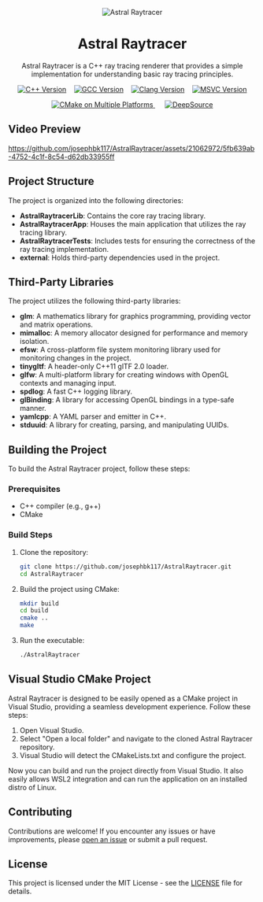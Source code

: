 <p align="center">
  <img src="https://i.postimg.cc/bvN5RSpH/astralraytracer.png" alt="Astral Raytracer">
</p>

<h1 align="center">Astral Raytracer</h1>

<p align="center">Astral Raytracer is a C++ ray tracing renderer that provides a simple implementation for understanding basic ray tracing principles.</p>
<p align="center">
  <a href="https://shields.io/"><img src="https://img.shields.io/badge/C++-20-blue.svg" alt="C++ Version"></a>
  &nbsp;&nbsp;
  <a href="https://shields.io/"><img src="https://img.shields.io/badge/gcc-11+-blue.svg" alt="GCC Version"></a>
  &nbsp;&nbsp;
  <a href="https://shields.io/"><img src="https://img.shields.io/badge/clang-17+-blue.svg" alt="Clang Version"></a>
  &nbsp;&nbsp;
  <a href="https://shields.io/"><img src="https://img.shields.io/badge/MSVC-19+-blue.svg" alt="MSVC Version"></a>
</p>

<p align="center">
  <a href="https://github.com/josephbk117/AstralRaytracer/actions/workflows/cmake-multi-platform.yml">
    <img src="https://github.com/josephbk117/AstralRaytracer/actions/workflows/cmake-multi-platform.yml/badge.svg" alt="CMake on Multiple Platforms">
  </a>
  &nbsp;&nbsp;&nbsp;&nbsp;
  <a href="https://app.deepsource.com/gh/josephbk117/AstralRaytracer/">
    <img src="https://app.deepsource.com/gh/josephbk117/AstralRaytracer.svg/?label=active+issues&show_trend=true&token=J2GPtWdzkCS5vHib-9fzUIPk" alt="DeepSource">
  </a>
</p>


## Video Preview


https://github.com/josephbk117/AstralRaytracer/assets/21062972/5fb639ab-4752-4c1f-8c54-d62db33955ff



## Project Structure

The project is organized into the following directories:

- **AstralRaytracerLib**: Contains the core ray tracing library.
- **AstralRaytracerApp**: Houses the main application that utilizes the ray tracing library.
- **AstralRaytracerTests**: Includes tests for ensuring the correctness of the ray tracing implementation.
- **external**: Holds third-party dependencies used in the project.

## Third-Party Libraries

The project utilizes the following third-party libraries:

- **glm**: A mathematics library for graphics programming, providing vector and matrix operations.
- **mimalloc**: A memory allocator designed for performance and memory isolation.
- **efsw**: A cross-platform file system monitoring library used for monitoring changes in the project.
- **tinygltf**: A header-only C++11 glTF 2.0 loader.
- **glfw**: A multi-platform library for creating windows with OpenGL contexts and managing input.
- **spdlog**: A fast C++ logging library.
- **glBinding**: A library for accessing OpenGL bindings in a type-safe manner.
- **yamlcpp**: A YAML parser and emitter in C++.
- **stduuid**: A library for creating, parsing, and manipulating UUIDs.

## Building the Project

To build the Astral Raytracer project, follow these steps:

### Prerequisites

- C++ compiler (e.g., g++)
- CMake

### Build Steps

1. Clone the repository:

    ```bash
    git clone https://github.com/josephbk117/AstralRaytracer.git
    cd AstralRaytracer
    ```

2. Build the project using CMake:

    ```bash
    mkdir build
    cd build
    cmake ..
    make
    ```

3. Run the executable:

    ```bash
    ./AstralRaytracer
    ```

## Visual Studio CMake Project

Astral Raytracer is designed to be easily opened as a CMake project in Visual Studio, providing a seamless development experience. Follow these steps:

1. Open Visual Studio.
2. Select "Open a local folder" and navigate to the cloned Astral Raytracer repository.
3. Visual Studio will detect the CMakeLists.txt and configure the project.

Now you can build and run the project directly from Visual Studio. It also easily allows WSL2 integration and can run the application on an installed distro of Linux.

## Contributing

Contributions are welcome! If you encounter any issues or have improvements, please [open an issue](https://github.com/josephbk117/AstralRaytracer/issues) or submit a pull request.

## License

This project is licensed under the MIT License - see the [LICENSE](LICENSE) file for details.

